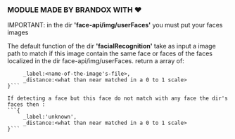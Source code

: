 ### MODULE MADE BY BRANDOX WITH ♥

IMPORTANT: in the dir **'face-api/img/userFaces'** you must put your faces images

The default function of the dir **'facialRecognition'** take as input a image path to match if this image contain the same face or faces of the faces localized in the dir face-api/img/userFaces. return a array of: 
```{
     _label:<name-of-the-image's-file>,
     _distance:<what than near matched in a 0 to 1 scale>
}```

If detecting a face but this face do not match with any face the dir's faces then :
```{
     _label:'unknown',
     _distance:<what than near matched in a 0 to 1 scale>
}```
